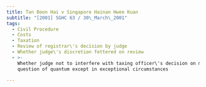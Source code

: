 ```yaml
---
title: Tan Boon Hai v Singapore Hainan Hwee Kuan
subtitle: "[2001] SGHC 63 / 30\_March\_2001"
tags:
  - Civil Procedure
  - Costs
  - Taxation
  - Review of registrar\'s decision by judge
  - Whether judge\'s discretion fettered on review
  - >-
    Whether judge not to interfere with taxing officer\'s decision on mere
    question of quantum except in exceptional circumstances

---
```


